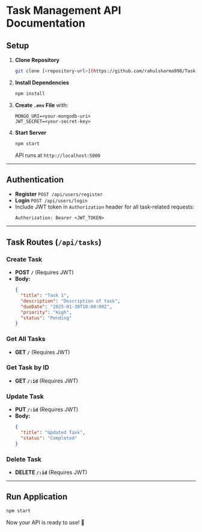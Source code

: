 # Task Management API Documentation

## Setup
1. **Clone Repository**
   ```bash
   git clone [<repository-url>](https://github.com/rahulsharma998/Task-manage-app.git)
   ```
2. **Install Dependencies**
   ```bash
   npm install
   ```
3. **Create `.env` File** with:
   ```
   MONGO_URI=<your-mongodb-uri>
   JWT_SECRET=<your-secret-key>
   ```
4. **Start Server**
   ```bash
   npm start
   ```
   API runs at `http://localhost:5000`

---

## Authentication
- **Register** `POST /api/users/register`
- **Login** `POST /api/users/login`
- Include JWT token in `Authorization` header for all task-related requests:
  ```
  Authorization: Bearer <JWT_TOKEN>
  ```

---

## Task Routes (`/api/tasks`)

### Create Task
- **POST `/`** (Requires JWT)
- **Body:**
  ```json
  {
    "title": "Task 1",
    "description": "Description of task",
    "dueDate": "2025-01-30T10:00:00Z",
    "priority": "High",
    "status": "Pending"
  }
  ```

### Get All Tasks
- **GET `/`** (Requires JWT)

### Get Task by ID
- **GET `/:id`** (Requires JWT)

### Update Task
- **PUT `/:id`** (Requires JWT)
- **Body:**
  ```json
  {
    "title": "Updated Task",
    "status": "Completed"
  }
  ```

### Delete Task
- **DELETE `/:id`** (Requires JWT)

---

## Run Application
```bash
npm start
```

Now your API is ready to use! 🚀

